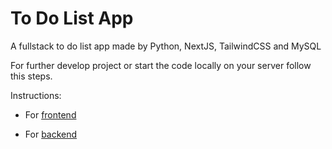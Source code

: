 # To Do List App

A fullstack to do list app made by Python, NextJS, TailwindCSS and MySQL

For further develop project or start the code locally on your server follow this steps.

Instructions:

- For [frontend](frontend\README.md)

- For [backend](backend\README.md)
